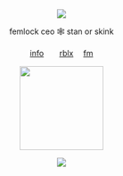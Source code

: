 &nbsp;
<div align="center">
 
![](https://komarev.com/ghpvc/?username=femIock&style=plastic&color=545454&label=_　🦇　　&base=20710)

<div>

<div align="center">

femlock ceo 🕸 stan or skink

<div>
 
[info](https://rentry.co/wrecked)　　[rblx](https://www.roblox.com/users/5809349077/profile) 　[fm](https://last.fm/user/stamnarsh)

<img src="https://i.postimg.cc/R0nbXHB4/guu.png" width="150">

![](https://spotify-github-profile.kittinanx.com/api/view.svg?uid=314mkicxlkkdu2xbfq5sn4qlspni&cover_image=true&theme=natemoo-re&show_offline=true&background_color=121212&interchange=false&bar_color=1448c2&bar_color_cover=false)

<div>
